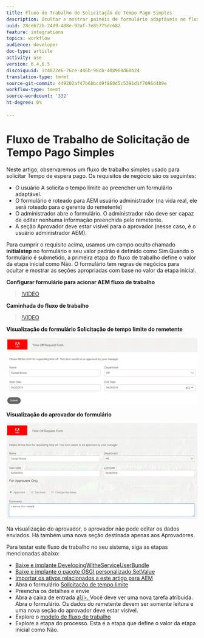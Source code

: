 ```yaml
---
title: Fluxo de Trabalho de Solicitação de Tempo Pago Simples
description: Ocultar e mostrar painéis de formulário adaptáveis no fluxo de trabalho AEM
uuid: 28ceb72b-24d9-488e-92af-7e85775dc682
feature: integrations
topics: workflow
audience: developer
doc-type: article
activity: use
version: 6.4,6.5
discoiquuid: 1c4822e6-76ce-446b-98cb-408900d68b24
translation-type: tm+mt
source-git-commit: 449202af47b6bbcd9f860d5c5391d1f7096d489e
workflow-type: tm+mt
source-wordcount: '332'
ht-degree: 0%

---
```



# Fluxo de Trabalho de Solicitação de Tempo Pago Simples

Neste artigo, observaremos um fluxo de trabalho simples usado para solicitar Tempo de espera pago. Os requisitos de negócio são os seguintes:

* O usuário A solicita o tempo limite ao preencher um formulário adaptável.
* O formulário é roteado para AEM usuário administrador (na vida real, ele será roteado para o gerente do remetente)
* O administrador abre o formulário. O administrador não deve ser capaz de editar nenhuma informação preenchida pelo remetente.
* A seção Aprovador deve estar visível para o aprovador (nesse caso, é o usuário administrador AEM).

Para cumprir o requisito acima, usamos um campo oculto chamado **initialstep** no formulário e seu valor padrão é definido como Sim.Quando o formulário é submetido, a primeira etapa do fluxo de trabalho define o valor da etapa inicial como Não. O formulário tem regras de negócios para ocultar e mostrar as seções apropriadas com base no valor da etapa inicial.

**Configurar formulário para acionar AEM fluxo de trabalho**

>[!VIDEO](https://video.tv.adobe.com/v/28406?quality=9&learn=on)

**Caminhada do fluxo de trabalho**

>[!VIDEO](https://video.tv.adobe.com/v/28407?quality=9&learn=on)

**Visualização do formulário Solicitação de tempo limite do remetente**

![initialstep](assets/initialstep.gif)

**Visualização do aprovador do formulário**

![audiview](assets/approversview.gif)

Na visualização do aprovador, o aprovador não pode editar os dados enviados. Há também uma nova seção destinada apenas aos Aprovadores.

Para testar este fluxo de trabalho no seu sistema, siga as etapas mencionadas abaixo:
* [Baixe e implante DevelopingWitheServiceUserBundle](/help/forms/assets/common-osgi-bundles/DevelopingWithServiceUser.jar)
* [Baixe e implante o pacote OSGI personalizado SetValue](/help/forms/assets/common-osgi-bundles/SetValueApp.core-1.0-SNAPSHOT.jar)
* [Importar os ativos relacionados a este artigo para AEM](assets/helpxworkflow.zip)
* Abra o formulário [Solicitação de tempo limite](http://localhost:4502/content/dam/formsanddocuments/helpx/timeoffrequestform/jcr:content?wcmmode=disabled)
* Preencha os detalhes e envie
* Abra a caixa de entrada [a1/>. ](http://localhost:4502/mnt/overlay/cq/inbox/content/inbox.html) Você deve ver uma nova tarefa atribuída. Abra o formulário. Os dados do remetente devem ser somente leitura e uma nova seção do aprovador deve estar visível.
* Explore o [modelo de fluxo de trabalho](http://localhost:4502/editor.html/conf/global/settings/workflow/models/helpxworkflow.html)
* Explore a etapa do processo. Esta é a etapa que define o valor da etapa inicial como Não.
